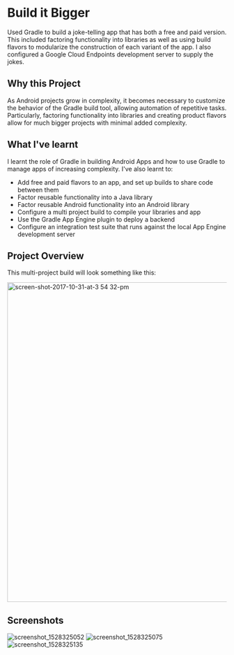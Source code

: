 # Build it Bigger

Used Gradle to build a joke-telling app that has both a free and paid version. This included factoring functionality into libraries as well as using build flavors to modularize the construction of each variant of the app. I also configured a Google Cloud Endpoints development server to supply the jokes.

## Why this Project

As Android projects grow in complexity, it becomes necessary to customize the
behavior of the Gradle build tool, allowing automation of repetitive tasks.
Particularly, factoring functionality into libraries and creating product
flavors allow for much bigger projects with minimal added complexity.

## What I've learnt

I learnt the role of Gradle in building Android Apps and how to use
Gradle to manage apps of increasing complexity. I've also learnt to:

* Add free and paid flavors to an app, and set up builds to share code between them
* Factor reusable functionality into a Java library
* Factor reusable Android functionality into an Android library
* Configure a multi project build to compile your libraries and app
* Use the Gradle App Engine plugin to deploy a backend
* Configure an integration test suite that runs against the local App Engine development server

## Project Overview
This multi-project build will look something like this:

<img width="734" alt="screen-shot-2017-10-31-at-3 54 32-pm" src="https://user-images.githubusercontent.com/26686429/41132376-b9469896-6ab8-11e8-8121-a9c84c762a93.png">

## Screenshots
![screenshot_1528325052](https://user-images.githubusercontent.com/26686429/41132415-0fb0d020-6ab9-11e8-8b73-48c47eec3a18.png)
![screenshot_1528325075](https://user-images.githubusercontent.com/26686429/41132416-0fc6e144-6ab9-11e8-95a3-5c459fcd11b8.png)
![screenshot_1528325135](https://user-images.githubusercontent.com/26686429/41132417-0fdd0f8c-6ab9-11e8-8fc5-7516b6dbe1c3.png)
